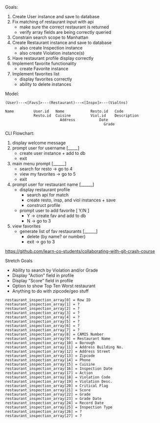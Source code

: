 Goals:

1. Create User instance and save to database
2. Fix matching of restaurant input with api
   - make sure the correct restaurant is returned
   - verify array fields are being correctly queried
3. Constrain search scope to Manhattan
4. Create Restaurant instance and save to database
   - also create Inspection instance
   - also create Violation instance(s)
5. Have restaurant profile display correctly
6. Implement favorite functionality
   - create Favorite instance
7. Implement favorites list
   - display favorites correctly
   - ability to delete instances


Model:
```
(User)---<[Favs]>---(Restaurant)---<[Inspx]>---(Violtns)

Name	     User.id   Name	           Resto.id   Code
	         Resto.id  Cuisine	       Viol.id    Description
		                 Address	       Date
				                             Grade
```

CLI Flowchart:

1. display welcome message
2. prompt user for username [_____]
   - create user instance + add to db
   - exit
3. main menu prompt [______]
   - search for resto -> go to 4
   - view my favorites -> go to 5
   - exit
4. prompt user for restaurant name [______]
   - display restaurant profile
     - search api for match
     - create resto, insp, and viol instances + save
     - construct profile
   - prompt user to add favorite [ Y/N ]
     - Y -> create fav and add to db
     - N -> go to 3
5. view favorites
   - generate list of fav restaurants [______]
     - delete (by name? or number)
     - exit -> go to 3


https://github.com/learn-co-students/collaborating-with-git-crash-course

Stretch Goals
- Ability to search by Violation and/or Grade
- Display "Action" field in profile
- Display "Score" field in profile
- Option to show Top Ten Worst restaurant
- Anything to do with zipcode/geo stuff

```
restaurant_inspection_array[0] = Row ID
restaurant_inspection_array[1] = ?
restaurant_inspection_array[2] = ?
restaurant_inspection_array[3] = ?
restaurant_inspection_array[4] = ?
restaurant_inspection_array[5] = ?
restaurant_inspection_array[6] = ?
restaurant_inspection_array[7] = ?
restaurant_inspection_array[8] = CAMIS Number
restaurant_inspection_array[9] = Restaurant Name
restaurant_inspection_array[10] = Borough
restaurant_inspection_array[11] = Address Building No.
restaurant_inspection_array[12] = Address Street
restaurant_inspection_array[13] = Zipcode
restaurant_inspection_array[14] = Phone
restaurant_inspection_array[15] = Cuisine
restaurant_inspection_array[16] = Inspection Date
restaurant_inspection_array[17] = Action
restaurant_inspection_array[18] = Violation Code
restaurant_inspection_array[19] = Violation Desc.
restaurant_inspection_array[20] = Critical Flag
restaurant_inspection_array[21] = Score
restaurant_inspection_array[22] = Grade
restaurant_inspection_array[23] = Grade Date
restaurant_inspection_array[24] = Record Date
restaurant_inspection_array[25] = Inspection Type
restaurant_inspection_array[26] = ?
restaurant_inspection_array[27] = ?
```
